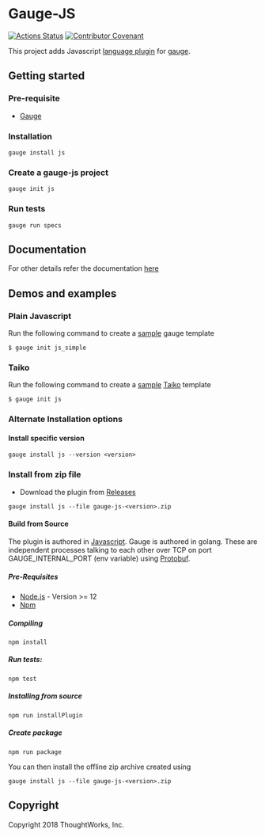 # Gauge-JS

[![Actions Status](https://github.com/getgauge/gauge-js/workflows/build/badge.svg)](https://github.com/getgauge/gauge-js/actions)
[![Contributor Covenant](https://img.shields.io/badge/Contributor%20Covenant-v1.4%20adopted-ff69b4.svg)](CODE_OF_CONDUCT.md)

This project adds Javascript [language plugin](https://gauge.org/plugins/) for [gauge](https://gauge.org).

## Getting started

### Pre-requisite

- [Gauge](https://gauge.org/index.html)

### Installation
```
gauge install js
```

### Create a gauge-js project
```
gauge init js
```

### Run tests
```
gauge run specs
```

## Documentation

For other details refer the documentation [here](https://docs.gauge.org)

## Demos and examples

### Plain Javascript

Run the following command to create a [sample](https://github.com/getgauge/gauge-repository/tree/master/templates/js_simple) gauge template

```
$ gauge init js_simple
```

### Taiko

Run the following command to create a [sample](https://github.com/getgauge/gauge-repository/tree/master/templates/js_puppeteer) [Taiko](https://github.com/getgauge/taiko) template 

```
$ gauge init js
```


### Alternate Installation options

#### Install specific version
```
gauge install js --version <version>
```

### Install from zip file
* Download the plugin from [Releases](https://github.com/getgauge/gauge-js/releases)
```
gauge install js --file gauge-js-<version>.zip
```

#### Build from Source
The plugin is authored in [Javascript](https://en.wikipedia.org/wiki/JavaScript).
Gauge is authored in golang. These are independent processes talking to each other over TCP on port GAUGE_INTERNAL_PORT (env variable) using [Protobuf](https://github.com/getgauge/gauge-proto).

##### Pre-Requisites
* [Node.js](https://nodejs.org/en/) - Version >= 12
* [Npm](https://www.npmjs.com/get-npm)

##### Compiling
```
npm install
```

##### Run tests:
```
npm test
```

##### Installing from source
```
npm run installPlugin
```

##### Create package
```
npm run package
```

You can then install the offline zip archive created using 
```
gauge install js --file gauge-js-<version>.zip
```

## Copyright

Copyright 2018 ThoughtWorks, Inc.
